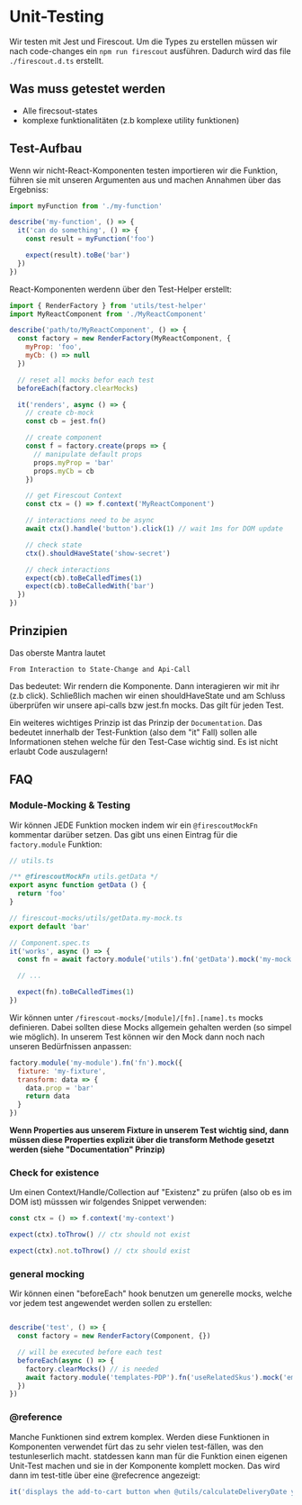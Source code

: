 # Unit-Testing

Wir testen mit Jest und Firescout. Um die Types zu erstellen müssen wir nach code-changes ein `npm run firescout` ausführen. Dadurch wird das file `./firescout.d.ts` erstellt. 

## Was muss getestet werden

- Alle firecsout-states
- komplexe funktionalitäten (z.b komplexe utility funktionen)

## Test-Aufbau

Wenn wir nicht-React-Komponenten testen importieren wir die Funktion, führen sie mit unseren Argumenten aus und machen Annahmen über das Ergebniss:

```javascript
import myFunction from './my-function'

describe('my-function', () => {
  it('can do something', () => {
    const result = myFunction('foo')

    expect(result).toBe('bar')
  })
})
```

React-Komponenten werdenn über den Test-Helper erstellt:

```javascript
import { RenderFactory } from 'utils/test-helper'
import MyReactComponent from './MyReactComponent'

describe('path/to/MyReactComponent', () => {
  const factory = new RenderFactory(MyReactComponent, {
    myProp: 'foo',
    myCb: () => null
  })

  // reset all mocks befor each test
  beforeEach(factory.clearMocks)

  it('renders', async () => {
    // create cb-mock
    const cb = jest.fn()

    // create component
    const f = factory.create(props => {
      // manipulate default props
      props.myProp = 'bar'
      props.myCb = cb
    })

    // get Firescout Context
    const ctx = () => f.context('MyReactComponent')

    // interactions need to be async
    await ctx().handle('button').click(1) // wait 1ms for DOM update

    // check state
    ctx().shouldHaveState('show-secret')

    // check interactions
    expect(cb).toBeCalledTimes(1)
    expect(cb).toBeCalledWith('bar')
  })
})
```

## Prinzipien

Das oberste Mantra lautet

`From Interaction to State-Change and Api-Call`

Das bedeutet: Wir rendern die Komponente. Dann interagieren wir mit ihr (z.b click). Schließlich machen wir einen shouldHaveState und am Schluss überprüfen wir unsere api-calls bzw jest.fn mocks. Das gilt für jeden Test.


Ein weiteres wichtiges Prinzip ist das Prinzip der `Documentation`. Das bedeutet innerhalb der Test-Funktion (also dem "it" Fall) sollen alle Informationen stehen welche für den Test-Case wichtig sind. Es ist nicht erlaubt Code auszulagern!

## FAQ

### Module-Mocking & Testing

Wir können JEDE Funktion mocken indem wir ein `@firescoutMockFn` kommentar darüber setzen. Das gibt uns einen Eintrag für die `factory.module` Funktion:

```javascript
// utils.ts

/** @firescoutMockFn utils.getData */
export async function getData () {
  return 'foo'
}

// firescout-mocks/utils/getData.my-mock.ts
export default 'bar'

// Component.spec.ts
it('works', async () => {
  const fn = await factory.module('utils').fn('getData').mock('my-mock', jest.fn)

  // ...

  expect(fn).toBeCalledTimes(1)
})
```

Wir können unter `/firescout-mocks/[module]/[fn].[name].ts` mocks definieren. Dabei sollten diese Mocks allgemein gehalten werden (so simpel wie möglich). In unserem Test können wir den Mock dann noch nach unseren Bedürfnissen anpassen: 

```javascript
factory.module('my-module').fn('fn').mock({
  fixture: 'my-fixture',
  transform: data => {
    data.prop = 'bar'
    return data
  }
})
```

**Wenn Properties aus unserem Fixture in unserem Test wichtig sind, dann müssen diese Properties explizit über die transform Methode gesetzt werden (siehe "Documentation" Prinzip)**

### Check for existence

Um einen Context/Handle/Collection auf "Existenz" zu prüfen (also ob es im DOM ist) müsssen wir folgendes Snippet verwenden:

```javascript
const ctx = () => f.context('my-context')

expect(ctx).toThrow() // ctx should not exist

expect(ctx).not.toThrow() // ctx should exist
```

### general mocking

Wir können einen "beforeEach" hook benutzen um generelle mocks, welche vor jedem test angewendet werden sollen zu erstellen:

```javascript

describe('test', () => {
  const factory = new RenderFactory(Component, {})

  // will be executed before each test
  beforeEach(async () => {
    factory.clearMocks() // is needed
    await factory.module('templates-PDP').fn('useRelatedSkus').mock('empty')
  })
})
```

### @reference

Manche Funktionen sind extrem komplex. Werden diese Funktionen in Komponenten verwendet fürt das zu sehr vielen test-fällen, was den testunleserlich macht. statdessen kann man für die Funktion einen eigenen Unit-Test machen und sie in der Komponente komplett mocken. Das wird dann im test-title über eine @refecrence angezeigt:

```javascript
it('displays the add-to-cart button when @utils/calculateDeliveryDate yields buyable')
```